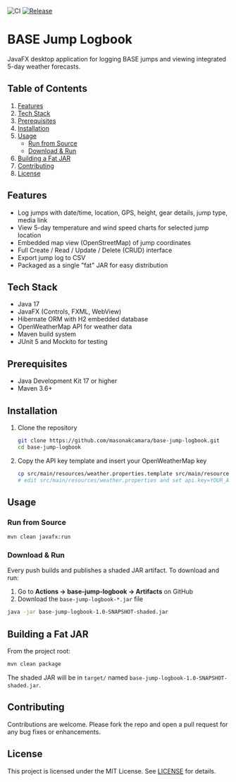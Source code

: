 ![CI](https://github.com/masonakcamara/base-jump-logbook/actions/workflows/ci.yml/badge.svg)
[![Release](https://img.shields.io/github/v/release/masonakcamara/base-jump-logbook)](https://github.com/your-org/base-jump-logbook/releases)

# BASE Jump Logbook

JavaFX desktop application for logging BASE jumps and viewing integrated 5-day weather forecasts.

## Table of Contents

1. [Features](#features)
2. [Tech Stack](#tech-stack)
3. [Prerequisites](#prerequisites)
4. [Installation](#installation)
5. [Usage](#usage)
   - [Run from Source](#run-from-source)
   - [Download & Run](#download--run)
6. [Building a Fat JAR](#building-a-fat-jar)
7. [Contributing](#contributing)
8. [License](#license)

## Features

- Log jumps with date/time, location, GPS, height, gear details, jump type, media link
- View 5-day temperature and wind speed charts for selected jump location
- Embedded map view (OpenStreetMap) of jump coordinates
- Full Create / Read / Update / Delete (CRUD) interface
- Export jump log to CSV
- Packaged as a single "fat" JAR for easy distribution

## Tech Stack

- Java 17
- JavaFX (Controls, FXML, WebView)
- Hibernate ORM with H2 embedded database
- OpenWeatherMap API for weather data
- Maven build system
- JUnit 5 and Mockito for testing

## Prerequisites

- Java Development Kit 17 or higher
- Maven 3.6+

## Installation

1. Clone the repository  
   ```bash
   git clone https://github.com/masonakcamara/base-jump-logbook.git
   cd base-jump-logbook
   ```  
2. Copy the API key template and insert your OpenWeatherMap key  
   ```bash
   cp src/main/resources/weather.properties.template src/main/resources/weather.properties
   # edit src/main/resources/weather.properties and set api.key=YOUR_API_KEY
   ```

## Usage

### Run from Source

```bash
mvn clean javafx:run
```

### Download & Run

Every push builds and publishes a shaded JAR artifact. To download and run:

1. Go to **Actions → base-jump-logbook → Artifacts** on GitHub  
2. Download the `base-jump-logbook-*.jar` file  

```bash
java -jar base-jump-logbook-1.0-SNAPSHOT-shaded.jar
```

## Building a Fat JAR

From the project root:

```bash
mvn clean package
```

The shaded JAR will be in `target/` named `base-jump-logbook-1.0-SNAPSHOT-shaded.jar`.

## Contributing

Contributions are welcome. Please fork the repo and open a pull request for any bug fixes or enhancements.

## License

This project is licensed under the MIT License. See [LICENSE](LICENSE) for details.
